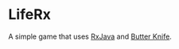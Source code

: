 LifeRx
======

A simple game that uses [RxJava](https://github.com/ReactiveX/RxJava "RxJava") and [Butter Knife](https://jakewharton.github.io/butterknife/ "Butter Knife").

